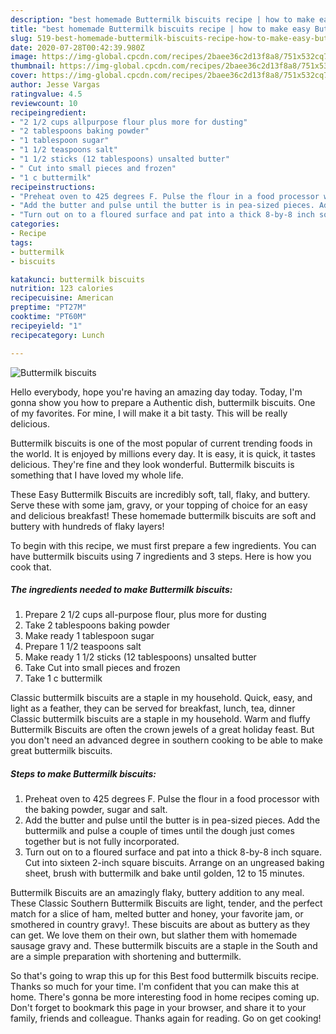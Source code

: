 ```yaml
---
description: "best homemade Buttermilk biscuits recipe | how to make easy Buttermilk biscuits"
title: "best homemade Buttermilk biscuits recipe | how to make easy Buttermilk biscuits"
slug: 519-best-homemade-buttermilk-biscuits-recipe-how-to-make-easy-buttermilk-biscuits
date: 2020-07-28T00:42:39.980Z
image: https://img-global.cpcdn.com/recipes/2baee36c2d13f8a8/751x532cq70/buttermilk-biscuits-recipe-main-photo.jpg
thumbnail: https://img-global.cpcdn.com/recipes/2baee36c2d13f8a8/751x532cq70/buttermilk-biscuits-recipe-main-photo.jpg
cover: https://img-global.cpcdn.com/recipes/2baee36c2d13f8a8/751x532cq70/buttermilk-biscuits-recipe-main-photo.jpg
author: Jesse Vargas
ratingvalue: 4.5
reviewcount: 10
recipeingredient:
- "2 1/2 cups allpurpose flour plus more for dusting"
- "2 tablespoons baking powder"
- "1 tablespoon sugar"
- "1 1/2 teaspoons salt"
- "1 1/2 sticks (12 tablespoons) unsalted butter"
- " Cut into small pieces and frozen"
- "1 c buttermilk"
recipeinstructions:
- "Preheat oven to 425 degrees F. Pulse the flour in a food processor with the baking powder, sugar and salt."
- "Add the butter and pulse until the butter is in pea-sized pieces. Add the buttermilk and pulse a couple of times until the dough just comes together but is not fully incorporated."
- "Turn out on to a floured surface and pat into a thick 8-by-8 inch square. Cut into sixteen 2-inch square biscuits. Arrange on an ungreased baking sheet, brush with buttermilk and bake until golden, 12 to 15 minutes."
categories:
- Recipe
tags:
- buttermilk
- biscuits

katakunci: buttermilk biscuits 
nutrition: 123 calories
recipecuisine: American
preptime: "PT27M"
cooktime: "PT60M"
recipeyield: "1"
recipecategory: Lunch

---
```



![Buttermilk biscuits](https://img-global.cpcdn.com/recipes/2baee36c2d13f8a8/751x532cq70/buttermilk-biscuits-recipe-main-photo.jpg)

Hello everybody, hope you're having an amazing day today. Today, I'm gonna show you how to prepare a Authentic dish, buttermilk biscuits. One of my favorites. For mine, I will make it a bit tasty. This will be really delicious.

Buttermilk biscuits is one of the most popular of current trending foods in the world. It is enjoyed by millions every day. It is easy, it is quick, it tastes delicious. They're fine and they look wonderful. Buttermilk biscuits is something that I have loved my whole life.

These Easy Buttermilk Biscuits are incredibly soft, tall, flaky, and buttery. Serve these with some jam, gravy, or your topping of choice for an easy and delicious breakfast! These homemade buttermilk biscuits are soft and buttery with hundreds of flaky layers!


To begin with this recipe, we must first prepare a few ingredients. You can have buttermilk biscuits using 7 ingredients and 3 steps. Here is how you cook that.

<!--inarticleads1-->

##### The ingredients needed to make Buttermilk biscuits:

1. Prepare 2 1/2 cups all-purpose flour, plus more for dusting
1. Take 2 tablespoons baking powder
1. Make ready 1 tablespoon sugar
1. Prepare 1 1/2 teaspoons salt
1. Make ready 1 1/2 sticks (12 tablespoons) unsalted butter
1. Take  Cut into small pieces and frozen
1. Take 1 c buttermilk


Classic buttermilk biscuits are a staple in my household. Quick, easy, and light as a feather, they can be served for breakfast, lunch, tea, dinner Classic buttermilk biscuits are a staple in my household. Warm and fluffy Buttermilk Biscuits are often the crown jewels of a great holiday feast. But you don&#39;t need an advanced degree in southern cooking to be able to make great buttermilk biscuits. 

<!--inarticleads2-->

##### Steps to make Buttermilk biscuits:

1. Preheat oven to 425 degrees F. Pulse the flour in a food processor with the baking powder, sugar and salt.
1. Add the butter and pulse until the butter is in pea-sized pieces. Add the buttermilk and pulse a couple of times until the dough just comes together but is not fully incorporated.
1. Turn out on to a floured surface and pat into a thick 8-by-8 inch square. Cut into sixteen 2-inch square biscuits. Arrange on an ungreased baking sheet, brush with buttermilk and bake until golden, 12 to 15 minutes.


Buttermilk Biscuits are an amazingly flaky, buttery addition to any meal. These Classic Southern Buttermilk Biscuits are light, tender, and the perfect match for a slice of ham, melted butter and honey, your favorite jam, or smothered in country gravy!. These biscuits are about as buttery as they can get. We love them on their own, but slather them with homemade sausage gravy and. These buttermilk biscuits are a staple in the South and are a simple preparation with shortening and buttermilk. 

So that's going to wrap this up for this Best food buttermilk biscuits recipe. Thanks so much for your time. I'm confident that you can make this at home. There's gonna be more interesting food in home recipes coming up. Don't forget to bookmark this page in your browser, and share it to your family, friends and colleague. Thanks again for reading. Go on get cooking!
